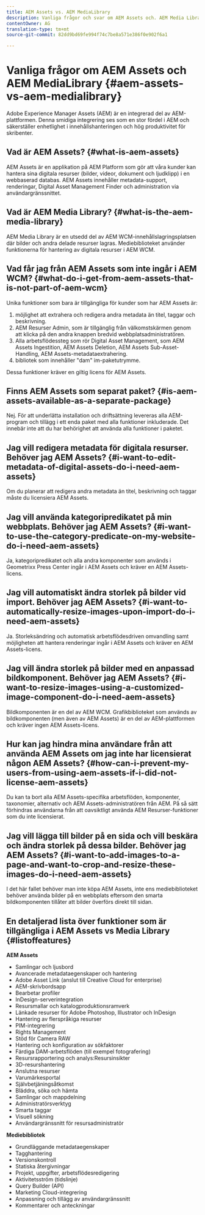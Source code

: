 ```yaml
---
title: AEM Assets vs. AEM MediaLibrary
description: Vanliga frågor och svar om AEM Assets och. AEM Media Library, inklusive skillnaderna mellan de båda.
contentOwner: AG
translation-type: tm+mt
source-git-commit: 82dd9bd69fe994f74c7be8a571e386f0e902f6a1

---
```



# Vanliga frågor om AEM Assets och AEM MediaLibrary {#aem-assets-vs-aem-medialibrary}

Adobe Experience Manager Assets (AEM) är en integrerad del av AEM-plattformen. Denna smidiga integrering ses som en stor fördel i AEM och säkerställer enhetlighet i innehållshanteringen och hög produktivitet för skribenter.

## Vad är AEM Assets? {#what-is-aem-assets}

AEM Assets är en applikation på AEM Platform som gör att våra kunder kan hantera sina digitala resurser (bilder, videor, dokument och ljudklipp) i en webbaserad databas. AEM Assets innehåller metadata-support, renderingar, Digital Asset Management Finder och administration via användargränssnittet.

## Vad är AEM Media Library? {#what-is-the-aem-media-library}

AEM Media Library är en utsedd del av AEM WCM-innehållslagringsplatsen där bilder och andra delade resurser lagras. Mediebiblioteket använder funktionerna för hantering av digitala resurser i AEM WCM.

## Vad får jag från AEM Assets som inte ingår i AEM WCM? {#what-do-i-get-from-aem-assets-that-is-not-part-of-aem-wcm}

Unika funktioner som bara är tillgängliga för kunder som har AEM Assets är:

1. möjlighet att extrahera och redigera andra metadata än titel, taggar och beskrivning.
1. AEM Resurser Admin, som är tillgänglig från välkomstskärmen genom att klicka på den andra knappen bredvid webbplatsadministratören.
1. Alla arbetsflödessteg som rör Digital Asset Management, som AEM Assets Ingestition, AEM Assets Deletion, AEM Assets Sub-Asset-Handling, AEM Assets-metadataextrahering.
1. bibliotek som innehåller &quot;dam&quot; im-paketutrymme.

Dessa funktioner kräver en giltig licens för AEM Assets.

## Finns AEM Assets som separat paket? {#is-aem-assets-available-as-a-separate-package}

Nej. För att underlätta installation och driftsättning levereras alla AEM-program och tillägg i ett enda paket med alla funktioner inkluderade. Det innebär inte att du har behörighet att använda alla funktioner i paketet.

## Jag vill redigera metadata för digitala resurser. Behöver jag AEM Assets? {#i-want-to-edit-metadata-of-digital-assets-do-i-need-aem-assets}

Om du planerar att redigera andra metadata än titel, beskrivning och taggar måste du licensiera AEM Assets.

## Jag vill använda kategoripredikatet på min webbplats. Behöver jag AEM Assets? {#i-want-to-use-the-category-predicate-on-my-website-do-i-need-aem-assets}

Ja, kategoripredikatet och alla andra komponenter som används i Geometrixx Press Center ingår i AEM Assets och kräver en AEM Assets-licens.

## Jag vill automatiskt ändra storlek på bilder vid import. Behöver jag AEM Assets? {#i-want-to-automatically-resize-images-upon-import-do-i-need-aem-assets}

Ja. Storleksändring och automatisk arbetsflödesdriven omvandling samt möjligheten att hantera renderingar ingår i AEM Assets och kräver en AEM Assets-licens.

## Jag vill ändra storlek på bilder med en anpassad bildkomponent. Behöver jag AEM Assets? {#i-want-to-resize-images-using-a-customized-image-component-do-i-need-aem-assets}

Bildkomponenten är en del av AEM WCM. Grafikbiblioteket som används av bildkomponenten (men även av AEM Assets) är en del av AEM-plattformen och kräver ingen AEM Assets-licens.

## Hur kan jag hindra mina användare från att använda AEM Assets om jag inte har licensierat någon AEM Assets? {#how-can-i-prevent-my-users-from-using-aem-assets-if-i-did-not-license-aem-assets}

Du kan ta bort alla AEM Assets-specifika arbetsflöden, komponenter, taxonomier, alternativ och AEM Assets-administratören från AEM. På så sätt förhindras användarna från att oavsiktligt använda AEM Resurser-funktioner som du inte licensierat.

## Jag vill lägga till bilder på en sida och vill beskära och ändra storlek på dessa bilder. Behöver jag AEM Assets? {#i-want-to-add-images-to-a-page-and-want-to-crop-and-resize-these-images-do-i-need-aem-assets}

I det här fallet behöver man inte köpa AEM Assets, inte ens mediebiblioteket behöver använda bilder på en webbplats eftersom den smarta bildkomponenten tillåter att bilder överförs direkt till sidan.

## En detaljerad lista över funktioner som är tillgängliga i AEM Assets vs Media Library {#listoffeatures}

**AEM Assets**

* Samlingar och ljusbord
* Avancerade metadataegenskaper och hantering
* Adobe Asset Link (anslut till Creative Cloud for enterprise)
* AEM-skrivbordsapp
* Bearbetar profiler
* InDesign-serverintegration
* Resursmallar och katalogproduktionsramverk
* Länkade resurser för Adobe Photoshop, Illustrator och InDesign
* Hantering av flerspråkiga resurser
* PIM-integrering
* Rights Management
* Stöd för Camera RAW
* Hantering och konfiguration av sökfaktorer
* Färdiga DAM-arbetsflöden (till exempel fotografering)
* Resursrapportering och analys:Resursinsikter
* 3D-resurshantering
* Anslutna resurser
* Varumärkesportal
* Självbetjäningsåtkomst
* Bläddra, söka och hämta
* Samlingar och mappdelning
* Administratörsverktyg
* Smarta taggar
* Visuell sökning
* Användargränssnitt för resursadministratör

**Mediebibliotek**

* Grundläggande metadataegenskaper
* Tagghantering
* Versionskontroll
* Statiska återgivningar
* Projekt, uppgifter, arbetsflödesredigering
* Aktivitetsström (tidslinje)
* Query Builder (API)
* Marketing Cloud-integrering
* Anpassning och tillägg av användargränssnitt
* Kommentarer och anteckningar